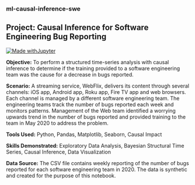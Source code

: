 ### ml-causal-inference-swe
## Project: Causal Inference for Software Engineering Bug Reporting

[![Made withJupyter](https://img.shields.io/badge/Made%20with-Jupyter-orange?style=for-the-badge&logo=Jupyter)](https://jupyter.org/try)

**Objective:** To perform a structured time-series analysis with causal inference to determine if the training provided to a software engineering team was the cause for a decrease in bugs reported.

**Scenario:** A streaming service, WebFlix, delivers its content through several channels: iOS app, Android app, Roku app, Fire TV app and web browsers.  Each channel is managed by a different software engineering team.  The engineering teams track the number of bugs reported each week and monitors patterns.  Management of the Web team identified a worrying upwards trend in the number of bugs reported and provided training to the team in May 2020 to address the problem.
    
**Tools Used:** Python, Pandas, Matplotlib, Seaborn, Causal Impact

**Skills Demonstrated:** Exploratory Data Analysis, Bayesian Structural Time Series, Causal Inference, Data Visualization

**Data Source:** The CSV file contains weekly reporting of the number of bugs reported for each software engineering team in 2020.  The data is synthetic and created for the purpose of this notebook.
